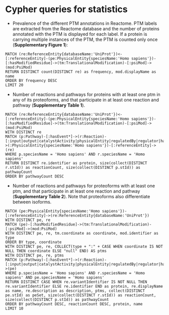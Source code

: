 # Cypher queries for statistics

* Prevalence of the different PTM annotations in Reactome. PTM labels are extracted from the Reactome database and the number of proteins annotated with the PTM is displayed for each label. If a protein is carrying multiple instances of the PTM, the PTM is counted only once (__Supplementary Figure 1__):
~~~~
MATCH (re:ReferenceEntity{databaseName:'UniProt'})<-[:referenceEntity]-(pe:PhysicalEntity{speciesName:'Homo sapiens'})-[:hasModifiedResidue]->(tm:TranslationalModification)-[:psiMod]->(mod:PsiMod)
RETURN DISTINCT count(DISTINCT re) as frequency, mod.displayName as name
ORDER BY frequency DESC
LIMIT 20
~~~~

* Number of reactions and pathways for proteins with at least one ptm in any of its proteoforms, and that participate in at least one reaction and pathway (__Supplementary Table 1__).
~~~~
MATCH (re:ReferenceEntity{databaseName:'UniProt'})<-[:referenceEntity]-(pe:PhysicalEntity{speciesName:'Homo sapiens'})-[:hasModifiedResidue]->(tm:TranslationalModification)-[:psiMod]->(mod:PsiMod)
WITH DISTINCT re
MATCH (p:Pathway)-[:hasEvent*]->(r:Reaction)-[:input|output|catalystActivity|physicalEntity|regulatedBy|regulator|hasComponent|hasMember|hasCandidate*]->(:PhysicalEntity{speciesName:'Homo sapiens'})-[:referenceEntity]->(re)
WHERE p.speciesName = 'Homo sapiens' AND r.speciesName = 'Homo sapiens'
RETURN DISTINCT re.identifier as protein, size(collect(DISTINCT r.stId)) as reactionCount, size(collect(DISTINCT p.stId)) as pathwayCount
ORDER BY pathwayCount DESC
~~~~

* Number of reactions and pathways for proteoforms with at least one ptm, and that participate in at least one reaction and pathway (__Supplementary Table 2__). Note that proteoforms also differentiate between isoforms.
~~~~
MATCH (pe:PhysicalEntity{speciesName:'Homo sapiens'})-[:referenceEntity]->(re:ReferenceEntity{databaseName:'UniProt'})
WITH DISTINCT pe, re
MATCH (pe)-[:hasModifiedResidue]->(tm:TranslationalModification)-[:psiMod]->(mod:PsiMod)
WITH DISTINCT pe, re, tm.coordinate as coordinate, mod.identifier as type 
ORDER BY type, coordinate
WITH DISTINCT pe, re, COLLECT(type + ":" + CASE WHEN coordinate IS NOT NULL THEN coordinate ELSE "null" END) AS ptms
WITH DISTINCT pe, re, ptms
MATCH (p:Pathway)-[:hasEvent*]->(r:Reaction)-[:input|output|catalystActivity|physicalEntity|regulatedBy|regulator|hasComponent|hasMember|hasCandidate*]->(pe)
WHERE p.speciesName = 'Homo sapiens' AND r.speciesName = 'Homo sapiens' AND pe.speciesName = 'Homo sapiens'
RETURN DISTINCT CASE WHEN re.variantIdentifier IS NOT NULL THEN re.variantIdentifier ELSE re.identifier END as protein, re.displayName as name, re.description as description, ptms, collect(DISTINCT pe.stId) as peSet, size(collect(DISTINCT r.stId)) as reactionCount, size(collect(DISTINCT p.stId)) as pathwayCount
ORDER BY pathwayCount DESC, reactionCount DESC, protein, name
LIMIT 10
~~~~


